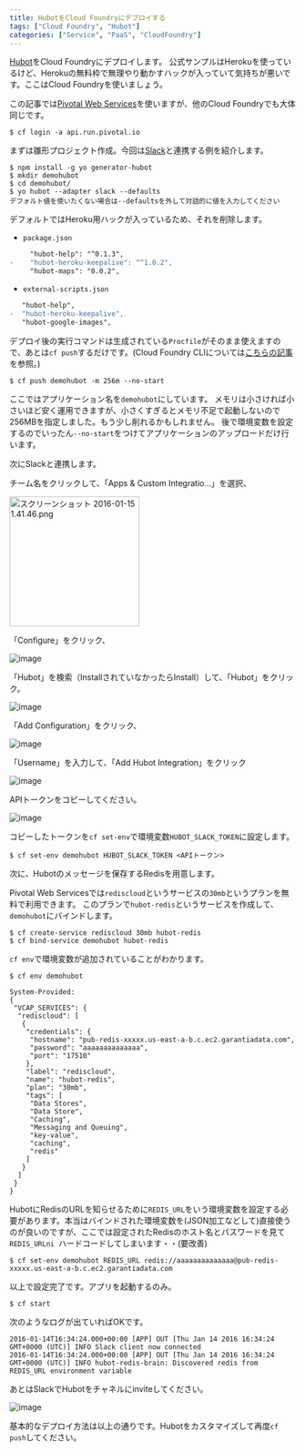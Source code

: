 ```yaml
---
title: HubotをCloud Foundryにデプロイする
tags: ["Cloud Foundry", "Hubot"]
categories: ["Service", "PaaS", "CloudFoundry"]
---
```


[Hubot](https://hubot.github.com/)をCloud Foundryにデプロイします。
公式サンプルはHerokuを使っているけど、Herokuの無料枠で無理やり動かすハックが入っていて気持ちが悪いです。ここはCloud Foundryを使いましょう。

この記事では[Pivotal Web Services](https://run.pivotal.io/)を使いますが、他のCloud Foundryでも大体同じです。

``` console
$ cf login -a api.run.pivotal.io
```

まずは雛形プロジェクト作成。今回は[Slack](https://slack.com/)と連携する例を紹介します。

``` console
$ npm install -g yo generator-hubot
$ mkdir demohubot
$ cd demohubot/
$ yo hubot --adapter slack --defaults
デフォルト値を使いたくない場合は--defaultsを外して対話的に値を入力してください
```

デフォルトではHeroku用ハックが入っているため、それを削除します。

* `package.json`

``` diff
     "hubot-help": "^0.1.3",
-    "hubot-heroku-keepalive": "^1.0.2",
     "hubot-maps": "0.0.2",
```

* `external-scripts.json`

``` diff
   "hubot-help",
-  "hubot-heroku-keepalive",
   "hubot-google-images",
```

デプロイ後の実行コマンドは生成されている`Procfile`がそのまま使えますので、あとは`cf push`するだけです。(Cloud Foundry CLIについては[こちらの記事](https://blog.ik.am/entries/359)を参照。)

``` console
$ cf push demohubot -m 256m --no-start
```

ここではアプリケーション名を`demohubot`にしています。
メモリは小さければ小さいほど安く運用できますが、小さくすぎるとメモリ不足で起動しないので256MBを指定しました。もう少し削れるかもしれません。
後で環境変数を設定するのでいったん`--no-start`をつけてアプリケーションのアップロードだけ行います。

次にSlackと連携します。

チーム名をクリックして、「Apps & Custom Integratio...」を選択、

<img width="228" alt="スクリーンショット 2016-01-15 1.41.46.png" src="https://qiita-image-store.s3.amazonaws.com/0/1852/52d62468-5578-c4b3-371b-50dc04edaf67.png">


「Configure」をクリック、

![image](https://qiita-image-store.s3.amazonaws.com/0/1852/cd67d19a-31bb-8ea7-5225-5eaeb0d235a7.png)

「Hubot」を検索（InstallされていなかったらInstall）して、「Hubot」をクリック。

![image](https://qiita-image-store.s3.amazonaws.com/0/1852/386c6ded-ee66-e954-e940-08cc0212ce7f.png)

「Add Configuration」をクリック、

![image](https://qiita-image-store.s3.amazonaws.com/0/1852/ae76dfe8-8b3f-e825-002e-b8caeda00a50.png)

「Username」を入力して、「Add Hubot Integration」をクリック

![image](https://qiita-image-store.s3.amazonaws.com/0/1852/af3406ae-93ea-d901-d1c9-059b76241605.png)

APIトークンをコピーしてください。

![image](https://qiita-image-store.s3.amazonaws.com/0/1852/27221963-8cfe-49e8-becd-8af43508aeeb.png)

コピーしたトークンを`cf set-env`で環境変数`HUBOT_SLACK_TOKEN`に設定します。

``` console
$ cf set-env demohubot HUBOT_SLACK_TOKEN <APIトークン>
```

次に、Hubotのメッセージを保存するRedisを用意します。

Pivotal Web Servicesでは`rediscloud`というサービスの`30mb`というプランを無料で利用できます。
このプランで`hubot-redis`というサービスを作成して、`demohubot`にバインドします。

``` console
$ cf create-service rediscloud 30mb hubot-redis
$ cf bind-service demohubot hubot-redis
```

`cf env`で環境変数が追加されていることがわかります。

``` console
$ cf env demohubot

System-Provided:
{
 "VCAP_SERVICES": {
  "rediscloud": [
   {
    "credentials": {
     "hostname": "pub-redis-xxxxx.us-east-a-b.c.ec2.garantiadata.com",
     "password": "aaaaaaaaaaaaaa",
     "port": "17510"
    },
    "label": "rediscloud",
    "name": "hubot-redis",
    "plan": "30mb",
    "tags": [
     "Data Stores",
     "Data Store",
     "Caching",
     "Messaging and Queuing",
     "key-value",
     "caching",
     "redis"
    ]
   }
  ]
 }
}
```

HubotにRedisのURLを知らせるために`REDIS_URL`をいう環境変数を設定する必要があります。本当はバインドされた環境変数を(JSON加工などして)直接使うのが良いのですが、ここでは設定されたRedisのホスト名とパスワードを見て`REDIS_URLni
`ハードコードしてしまいます・・(要改善)

``` console
$ cf set-env demohubot REDIS_URL redis://aaaaaaaaaaaaaa@pub-redis-xxxxx.us-east-a-b.c.ec2.garantiadata.com
```

以上で設定完了です。アプリを起動するのみ。

``` console
$ cf start
```

次のようなログが出ていればOKです。

``` console
2016-01-14T16:34:24.000+00:00 [APP] OUT [Thu Jan 14 2016 16:34:24 GMT+0000 (UTC)] INFO Slack client now connected
2016-01-14T16:34:24.000+00:00 [APP] OUT [Thu Jan 14 2016 16:34:24 GMT+0000 (UTC)] INFO hubot-redis-brain: Discovered redis from REDIS_URL environment variable
```

あとはSlackでHubotをチャネルにinviteしてください。

![image](https://qiita-image-store.s3.amazonaws.com/0/1852/9bb082c7-2d6d-e5b8-7d77-ec8958cb6b0b.png)

基本的なデプロイ方法は以上の通りです。Hubotをカスタマイズして再度`cf push`してください。

